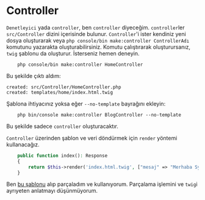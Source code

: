 # Controller
`Denetleyici` yada `controller`, ben `controller` diyeceğim.
`controller`ler `src/Controller` dizini içerisinde bulunur. `Controller`'i ister kendiniz yeni dosya oluşturarak veya `php console/bin make:controller ControllerAdı` komutunu yazarakta oluşturabilirsiniz. Komutu çalıştırarak oluşturursanız, `twig` şablonu da oluşturur. İsterseniz hemen deneyin. 

```shell 
    php console/bin make:controller HomeController
```
Bu şekilde çıktı aldım: 
```shell
created: src/Controller/HomeController.php
created: templates/home/index.html.twig
```

Şablona ihtiyacınız yoksa eğer `--no-template` bayrağını ekleyin:
```shell
    php bin/console make:controller BlogController --no-template
```
Bu şekilde sadece `controller` oluşturacaktır.

`Controller` üzerinden şablon ve veri döndürmek için `render` yöntemi kullanacağız.

```php
    public function index(): Response
    {
        return $this->render('index.html.twig', ["mesaj" => "Merhaba Symfony!"]);
    }
```

Ben [bu şablonu](https://github.com/welisonmenezes/wm-simple-blog-template) alıp parçaladım ve kullanıyorum. Parçalama işlemini ve `twig`i ayrıyeten anlatmayı düşünmüyorum.